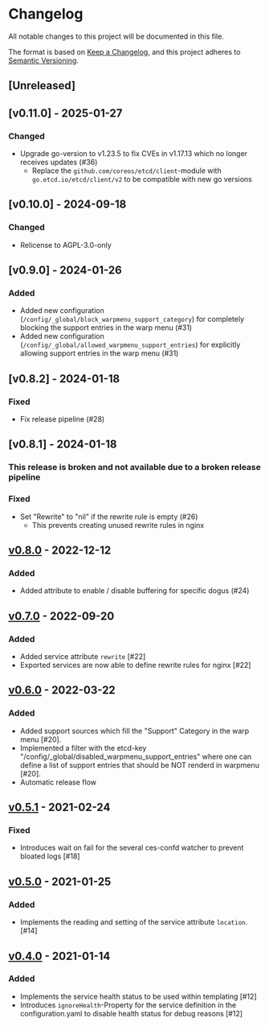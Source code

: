 # Changelog
All notable changes to this project will be documented in this file.

The format is based on [Keep a Changelog](https://keepachangelog.com/en/1.0.0/),
and this project adheres to [Semantic Versioning](https://semver.org/spec/v2.0.0.html).

## [Unreleased]

## [v0.11.0] - 2025-01-27
### Changed
- Upgrade go-version to v1.23.5 to fix CVEs in v1.17.13 which no longer receives updates (#36)
  - Replace the `github.com/coreos/etcd/client`-module with `go.etcd.io/etcd/client/v2` to be compatible with new go versions

## [v0.10.0] - 2024-09-18
### Changed
- Relicense to AGPL-3.0-only

## [v0.9.0] - 2024-01-26

### Added
- Added new configuration (`/config/_global/block_warpmenu_support_category`) for completely blocking the support entries in the warp menu (#31)
- Added new configuration (`/config/_global/allowed_warpmenu_support_entries`) for explicitly allowing support entries in the warp menu (#31)

## [v0.8.2] - 2024-01-18
### Fixed
- Fix release pipeline (#28)

## [v0.8.1] - 2024-01-18

### This release is broken and not available due to a broken release pipeline

### Fixed
- Set "Rewrite" to "nil" if the rewrite rule is empty (#26)
  - This prevents creating unused rewrite rules in nginx

## [v0.8.0](https://github.com/cloudogu/ces-confd/releases/tag/v0.8.0) - 2022-12-12
### Added
- Added attribute to enable / disable buffering for specific dogus (#24)

## [v0.7.0](https://github.com/cloudogu/ces-confd/releases/tag/v0.7.0) - 2022-09-20
### Added
- Added service attribute `rewrite` [#22]
- Exported services are now able to define rewrite rules for nginx [#22]

## [v0.6.0](https://github.com/cloudogu/ces-confd/releases/tag/v0.6.0) - 2022-03-22
### Added
- Added support sources which fill the "Support" Category in the warp menu [#20].
- Implemented a filter with the etcd-key "/config/_global/disabled_warpmenu_support_entries" where one can define a list of support entries that should be NOT renderd in warpmenu  [#20].
- Automatic release flow

## [v0.5.1](https://github.com/cloudogu/ces-confd/releases/tag/v0.5.1) - 2021-02-24
### Fixed
- Introduces wait on fail for the several ces-confd watcher to prevent bloated logs [#18]

## [v0.5.0](https://github.com/cloudogu/ces-confd/releases/tag/v0.5.0) - 2021-01-25
### Added
- Implements the reading and setting of the service attribute `location`. [#14]

## [v0.4.0](https://github.com/cloudogu/ces-confd/releases/tag/v0.4.0) - 2021-01-14
### Added
- Implements the service health status to be used within templating [#12]
- Introduces `ignoreHealth`-Property for the service definition in the configuration.yaml to disable health status for debug reasons [#12]
